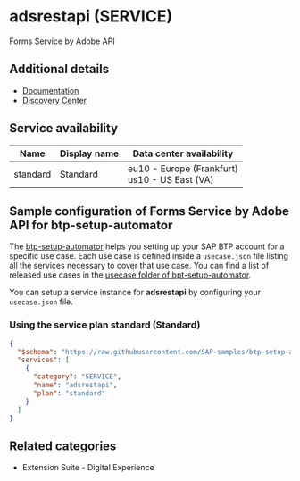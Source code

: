 # adsrestapi (SERVICE)

Forms Service by Adobe API

## Additional details

- [Documentation](https://help.sap.com/viewer/dcbea777ceb3411cb10500a1a392273e/Cloud/en-US/661c02ef20d54bfeb309d42608baeaca.html)
- [Discovery Center](https://discovery-center.cloud.sap/protected/index.html#/serviceCatalog/forms-service-by-adobe)

## Service availability

| Name | Display name | Data center availability  |
|------|----------------|---------------------------|
|  standard  |  Standard  | eu10 - Europe (Frankfurt)<br> us10 - US East (VA)  |

## Sample configuration of **Forms Service by Adobe API** for btp-setup-automator

The [btp-setup-automator](https://github.com/SAP-samples/btp-setup-automator) helps you setting up your SAP BTP account for a specific use case. Each use case is defined inside a `usecase.json` file listing all the services necessary to cover that use case. You can find a list of released use cases in the [usecase folder of bpt-setup-automator](https://github.com/SAP-samples/btp-setup-automator/tree/main/usecases).

You can setup a service instance for **adsrestapi** by configuring your `usecase.json` file.

### Using the service plan **standard** (Standard)

```json
{
  "$schema": "https://raw.githubusercontent.com/SAP-samples/btp-setup-automator/main/libs/btpsa-usecase.json",
  "services": [
    {
      "category": "SERVICE",
      "name": "adsrestapi",
      "plan": "standard"
    }
  ]
}
```

## Related categories

- Extension Suite - Digital Experience